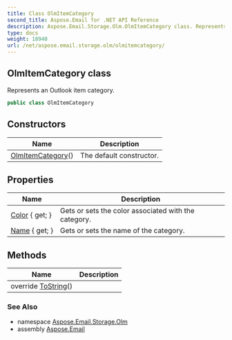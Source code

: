 ```yaml
---
title: Class OlmItemCategory
second_title: Aspose.Email for .NET API Reference
description: Aspose.Email.Storage.Olm.OlmItemCategory class. Represents an Outlook item category
type: docs
weight: 18940
url: /net/aspose.email.storage.olm/olmitemcategory/
---
```

## OlmItemCategory class

Represents an Outlook item category.

```csharp
public class OlmItemCategory
```

## Constructors

| Name | Description |
| --- | --- |
| [OlmItemCategory](olmitemcategory/)() | The default constructor. |

## Properties

| Name | Description |
| --- | --- |
| [Color](../../aspose.email.storage.olm/olmitemcategory/color/) { get; } | Gets or sets the color associated with the category. |
| [Name](../../aspose.email.storage.olm/olmitemcategory/name/) { get; } | Gets or sets the name of the category. |

## Methods

| Name | Description |
| --- | --- |
| override [ToString](../../aspose.email.storage.olm/olmitemcategory/tostring/)() |  |

### See Also

* namespace [Aspose.Email.Storage.Olm](../../aspose.email.storage.olm/)
* assembly [Aspose.Email](../../)


